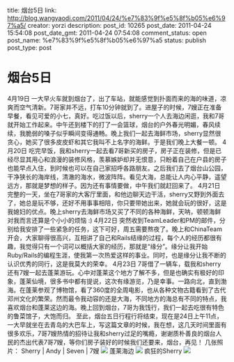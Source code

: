 title: 烟台5日
link: http://blog.wangyaodi.com/2011/04/24/%e7%83%9f%e5%8f%b05%e6%97%a5/
creator: yorzi
description: 
post_id: 10265
post_date: 2011-04-24 15:54:08
post_date_gmt: 2011-04-24 07:54:08
comment_status: open
post_name: %e7%83%9f%e5%8f%b05%e6%97%a5
status: publish
post_type: post

# 烟台5日

4月19日 一大早火车就到烟台了，出了车站，就能感觉到扑面而来的海的味道，凉爽而空气清新。7哥家并不远，打车10分钟就到了。进屋子的时候，7嫂正在准备早餐，看见可爱的小七，真好。吃过饭以后，sherry一个人去海边闲逛，我和7哥就开始工作起来。中午还到楼下的打了一会篮球，烟台的户外春光明媚，春风续续，我脆弱的嗓子似乎瞬间变得通畅。晚上我们一起去海鲜市场，sherry显然很贪心，她买了很多皮皮虾和其它我叫不上名字的海鲜。于是我们晚上大餐一顿。 4月20日 吃完早饭，我和sherry一起去看7哥新买的房子，房子正在装修，但是已经尽显其用心和浪漫的装修风格，羡慕嫉妒却并无恨意，只盼着自己在户县的房子也能早点入住，到时候也可以在自己家招呼各路朋友。之后我们去了烟台山公园，干净狭长的海岸线，清澈的海水，微波阵阵。看见大海，总能让人内心平静，遥望远方，那就是梦想的样子。因为还有事情要做，中午我们就赶回来了。 4月21日 完整的一天，坐在7哥家的大客厅里面，和他边聊天边干活，sherry又野到外面去了，她总是玩不够，还好不用事事相陪，你只要带她出来，她就会玩的很好，这是我媳妇的优点。晚上sherry去海鲜市场又买了不同的各种海鲜，天呐，顿顿海鲜对我而言还算是个小小的烦恼 :) 4月22日 突然收到TeamLeader和PM的邮件，分别给我安排了一些紧急的任务，这下可好，周五需要熬夜了。晚上和ChinaTeam开会，大家聊得很高兴，互相讲了自己和Rails结缘的过程，每个人的经历都很有趣，我觉得只有一个词可以概括大家的经历，那就是“缘分”。缘分让我开始Ruby/Rails的编程生涯，使我第一次热爱这样的事业。同时，也是缘分让我不断的认识优秀的同行，这是我莫大的荣幸。 4月23日 7哥借了一辆车，载我和sherry还有7嫂一起去蓬莱游玩。心中对蓬莱这个地方了解不多，但是也确实有极好的印象，蓬莱仙境，很多书中都有提说，这次有缘游览，乃是幸事。一路向北，直到渤海。在蓬莱参观了博物馆，看了360度的全周电影，也从各种文物古籍看到了古代邓州文化的繁荣。然而最令我动容的还是大海，不同地方的海总有不同的特点，我喜欢烟台和蓬莱这边的海。晚上回到烟台，7哥为我饯行，我们一起去吃很有特色的鲁菜馆子，大饱而归。 至此，烟台五日行程行将结束，现在是24日上午11点，一大早就坐在去青岛的大巴车上，写这篇文章的时候，我在想，这几天时间里面有很多欢乐，7哥7嫂热情的招待让我和sherry过足的嘴瘾，谢谢质朴善良的烟台人民的杰出代表7哥7嫂，等你们房子装好的时候我们还要来，烟台，再见！ 几张照片： Sherry | Andy | Seven | 7嫂 [![](/wp-content/uploads/2011/04/P4230096-1024x768.jpg)](http://blog.wangyaodi.com/wp-content/uploads/2011/04/P4230096.jpg) 蓬莱海边 [![](http://blog.wangyaodi.com/wp-content/uploads/2011/04/P4230191-1024x768.jpg)](http://blog.wangyaodi.com/wp-content/uploads/2011/04/P4230191.jpg) 疯狂的Sherry [![](http://blog.wangyaodi.com/wp-content/uploads/2011/04/P42302041-768x1024.jpg)](http://blog.wangyaodi.com/wp-content/uploads/2011/04/P42302041.jpg)